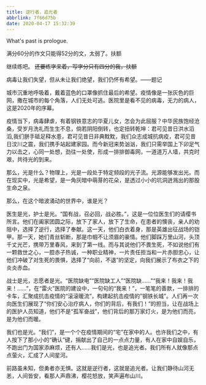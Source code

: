 ```yaml
---
title: 逆行者，追光者
abbrlink: 7f66d75b
date: 2020-04-17 15:32:39
---
```

What's past is prologue.

<!--more-->满分60分的作文只能得52分的文，太弱了。扶额
继续练吧。
~~还要练字来着，写字分只有四分的我，扶额~~

病毒让我们失望，但从未让我们绝望，我们仍怀有希望。——题记

城市沉重地呼吸着，戴着蓝色的口罩像抓住最后的希望。疫情像是一张灰色的巨网，撒在城市的每个角落，人们无处可逃。医院里是看不见的病毒，无力的病人，这是2020年的序幕。

疫情当下，病毒肆虐，有着钢铁意志的华夏儿女，怎会为此屈服？中华民族饱经沧桑，受岁月洗礼而生生不息，倘若阴阳倒转，也定扭转乾坤：君可见昔日洪水滔滔,我们胼手砥足释水患，君可见昔日非典黕黕，我们众志成城抗病疫，君可见昔日汶川之震，我们携手站起建家园。而今新冠来势汹汹，我们只需举国上下卯足气力以击之，心同一处想，劲往一处使，形成一排排御毒网，一道道万人墙，共克时艰，共待光的到来。

那么，光是什么？物理上，光是一段处于特定频段的光子流。光源能够发出光。而在现实中，光是希望，是一角灰暗中萌芽的花朵，是透过小小的坑洞迸溅出的那股生命之泉。

那么，在这个暗波涌动的世界中，谁是光？

医生是光，护士是光。“国有战，召必回，战必胜。”，这是一位位医生们的请缨书所言。他们在阖家团圆之际，放下了家人，放下了生命，在患者的懊丧，亲人的劝阻中，选择了逆行，选择了奉献。这一天，他们白衣着身，那是英雄出征战场的铠甲。那一天，她们青丝斩断，那是巾帼不让须眉的豪情。他们脚踩万里山河，头顶千丈光芒，携带万里春风，来到了第一线。而与其说他们不畏生死，不如说他们有一颗救世之心，一腔赤子热诚，一种职业精神，一片责任担当和一片赤胆忠心，让他们冲破了对生死的畏惧，选择了“向前，不退”的坚定，向我们展示了布衣之下的炎炎赤血。

战士是光，志愿者是光。“医院缺电”“医院缺工人”“医院缺……"“我来！我来！我来！……”，在“雷火”医院的建设中，一句句的“我来！”，一笔笔的善款，一排排的卡车，汇聚成抗击疫情的“滚滚暖流”，构建起抗击疫情的”钢铁长城”。人们再一次向医生们展现了“你们安心治疗病人，你们的背后，有我们！”的担当，让在战场上的医护人员知道，他们不是“孤军奋战”，他们背后的那万家灯火，是为他们而亮，是为他们而暖。

我们也是光。“我们”，是一个个在疫情期间的“宅”在家中的人。也许我们之中，有人按下了那小小的“确认”键，捐献出了自己的一点点力量，有人在家中自娱自乐，不跑出门为国家添麻烦，还有人……我们是光，也是追光者。我们所有人就像那点点萤火，汇成了人间星河。

前路虽未知，但勇者亦无惧。这就是逆行者，这就是追光者。让我们静待山河无恙，人间皆安，看那人声鼎沸，樱花怒放，笑声遍布山川。